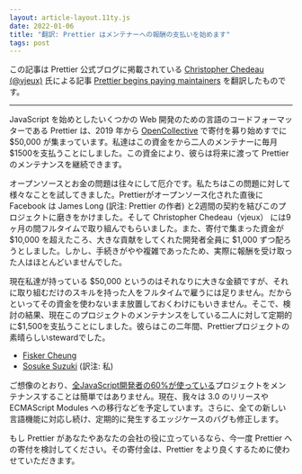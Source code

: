 ```yaml
---
layout: article-layout.11ty.js
date: 2022-01-06
title: "翻訳: Prettier はメンテナーへの報酬の支払いを始めます"
tags: post
---
```


この記事は Prettier 公式ブログに掲載されている [Christopher Chedeau (@vjeux)](https://twitter.com/Vjeux) 氏による記事 [Prettier begins paying maintainers](https://prettier.io/blog/2022/01/06/prettier-begins-paying-maintainers.html) を翻訳したものです。

***

JavaScript を始めとしたいくつかの Web 開発のための言語のコードフォーマッターである Prettier は、2019 年から [OpenCollective](https://opencollective.com/prettier) で寄付を募り始めすでに \$50,000 が集まっています。私達はこの資金をから二人のメンテナーに毎月\$1500を支払うことにしました。この資金により、彼らは将来に渡って Prettier のメンテナンスを継続できます。

オープンソースとお金の問題は往々にして厄介です。私たちはこの問題に対して様々なことを試してきました。Prettierがオープンソース化された直後に Facebook は James Long (訳注: Prettier の作者) と2週間の契約を結びこのプロジェクトに磨きをかけました。そして Christopher Chedeau（vjeux） には9ヶ月の間フルタイムで取り組んでもらいました。また、寄付で集まった資金が \$10,000 を超えたころ、大きな貢献をしてくれた開発者全員に \$1,000 ずつ配ろうとしました。しかし、手続きがやや複雑であったため、実際に報酬を受け取った人はほとんどいませんでした。

現在私達が持っている \$50,000 というのはそれなりに大きな金額ですが、それに取り組むだけのスキルを持った人をフルタイムで雇うには足りません。だからといってその資金を使わないまま放置しておくわけにもいきません。そこで、検討の結果、現在このプロジェクトのメンテナンスをしている二人に対して定期的に\$1,500を支払うことにしました。彼らはこの二年間、Prettierプロジェクトの素晴らしいstewardでした。

- [Fisker Cheung](https://github.com/fisker)
- [Sosuke Suzuki](https://github.com/sosukesuzuki) (訳注: 私)

ご想像のとおり、[全JavaScript開発者の60%が使っている](https://twitter.com/vjeux/status/1349383134010200068)プロジェクトをメンテナンスすることは簡単ではありません。現在、我々は 3.0 のリリースや ECMAScript Modules への移行などを予定しています。さらに、全ての新しい言語機能に対応し続け、定期的に発生するエッジケースのバグも修正します。

もし Prettier があなたやあなたの会社の役に立っているなら、今一度 Prettier への寄付を検討してください。その寄付金は、Prettier をより良くするために使わせていただきます。
